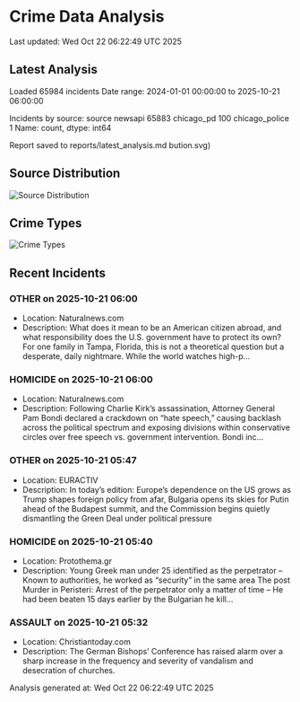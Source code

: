 # Crime Data Analysis
Last updated: Wed Oct 22 06:22:49 UTC 2025

## Latest Analysis

Loaded 65984 incidents
Date range: 2024-01-01 00:00:00 to 2025-10-21 06:00:00

Incidents by source:
source
newsapi           65883
chicago_pd          100
chicago_police        1
Name: count, dtype: int64

Report saved to reports/latest_analysis.md
bution.svg)

## Source Distribution
![Source Distribution](images/source_distribution.svg)

## Crime Types
![Crime Types](images/crime_types.svg)

## Recent Incidents

### OTHER on 2025-10-21 06:00
- Location: Naturalnews.com
- Description: What does it mean to be an American citizen abroad, and what responsibility does the U.S. government have to protect its own? For one family in Tampa, Florida, this is not a theoretical question but a desperate, daily nightmare. While the world watches high-p…


### HOMICIDE on 2025-10-21 06:00
- Location: Naturalnews.com
- Description: Following Charlie Kirk’s assassination, Attorney General Pam Bondi declared a crackdown on “hate speech,” causing backlash across the political spectrum and exposing divisions within conservative circles over free speech vs. government intervention. Bondi inc…


### OTHER on 2025-10-21 05:47
- Location: EURACTIV
- Description: In today’s edition: Europe’s dependence on the US grows as Trump shapes foreign policy from afar, Bulgaria opens its skies for Putin ahead of the Budapest summit, and the Commission begins quietly dismantling the Green Deal under political pressure


### HOMICIDE on 2025-10-21 05:40
- Location: Protothema.gr
- Description: Young Greek man under 25 identified as the perpetrator – Known to authorities, he worked as “security” in the same area
The post Murder in Peristeri: Arrest of the perpetrator only a matter of time – He had been beaten 15 days earlier by the Bulgarian he kill…


### ASSAULT on 2025-10-21 05:32
- Location: Christiantoday.com
- Description: The German Bishops’ Conference has raised alarm over a sharp increase in the frequency and severity of vandalism and desecration of churches.

Analysis generated at: Wed Oct 22 06:22:49 UTC 2025
